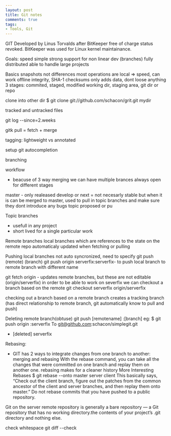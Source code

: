 ```yaml
---
layout: post
title: Git notes
comments: true
tags:
- Tools, Git
---
```


GIT
Developed by Linus Torvalds after BitKeeper free of charge status revoked.
BitKeeper was used for Linux kernel maintainance.

Goals:
 speed
 simple
 strong support for non linear dev (branches)
 fully distributed
 able to handle large projects

Basics
 snapshots not differences
 most operations are local => speed, can work offline
 integrity, SHA-1 checksums
 only adds data, dont loose anything
 3 stages: commited, staged, modified
 working dir, staging area, git dir or repo



clone into other dir
$ git clone git://github.com/schacon/grit.git mydir

tracked and untracked files

git log --since=2.weeks

gitk
pull = fetch + merge

tagging:
lightweight vs annotated

setup git autocompletion

branching
 
workflow
- beacuse of 3 way merging we can have multiple brances always open for different stages

master - only realeased
develop or next = not necesarly stable but when it is can be merged to master, used to pull in topic branches and make sure they dont introduce any bugs
topic
proposed or pu

Topic branches
- usefull in any project
- short lived for a single particular work

Remote branches
local branches which are references to the state on the remote repo
automaticaly updated when fetching or pulling

Pushing
local branches not auto syncronized, need to specify
git push (remote) (branch)
git push origin serverfix:serverfix- to push local branch to remote branch with different name

git fetch origin - updates remote branches, but these are not editable (origin/serverfix)
in order to be able to work on severfix we can checkout a branch based on the remote
git checkout serverfix origin/serverfix

checking out a branch based on a remote branch creates a tracking branch (has direct relationship to remote branch, git automatically know to pull and push)

Deleting remote branch(obtuse)
git push [remotename] :[branch]
eg:
$ git push origin :serverfix
To git@github.com:schacon/simplegit.git
 - [deleted]         serverfix


Rebasing:
- GIT has 2 ways to integrate changes from one branch to another: merging and rebasing
With the rebase command, you can take all the changes that were committed on one branch and replay them on another one.
rebasing makes for a cleaner history
More Interesting Rebases
$ git rebase --onto master server client
This basically says, “Check out the client branch, figure out the patches from the common ancestor of the client and server branches, and then replay them onto master.”
Do not rebase commits that you have pushed to a public repository.

Git on the server
 remote repository is generally a bare repository — a Git repository that has no working directory.the contents of your project’s .git directory and nothing else.

check whitespace
git diff --check 


